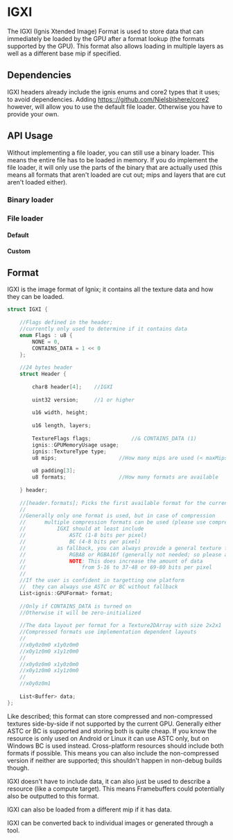 # IGXI
The IGXI (Ignis Xtended Image) Format is used to store data that can immediately be loaded by the GPU after a format lookup (the formats supported by the GPU). 
This format also allows loading in multiple layers as well as a different base mip if specified.
## Dependencies
IGXI headers already include the ignis enums and core2 types that it uses; to avoid dependencies.
Adding [https:://github.com/Nielsbishere/core2](core2) however, will allow you to use the default file loader. Otherwise you have to provide your own.
## API Usage
Without implementing a file loader, you can still use a binary loader. This means the entire file has to be loaded in memory. If you do implement the file loader, it will only use the parts of the binary that are actually used (this means all formats that aren't loaded are cut out; mips and layers that are cut aren't loaded either).
### Binary loader
### File loader
#### Default
#### Custom
## Format
IGXI is the image format of Ignix; it contains all the texture data and how they can be loaded.

```cpp
struct IGXI {
    
    //Flags defined in the header;
    //currently only used to determine if it contains data
    enum Flags : u8 {
        NONE = 0,
      	CONTAINS_DATA = 1 << 0
    };
    
    //24 bytes header
    struct Header {
        
        char8 header[4];	//IGXI
        
        uint32 version;		//1 or higher
        
        u16 width, height;
        
        u16 length, layers;
        
        TextureFlags flags;				//& CONTAINS_DATA (1)
        ignis::GPUMemoryUsage usage;
        ignis::TextureType type;
        u8 mips;					//How many mips are used (< maxMips(w,h,l))
        
        u8 padding[3];
        u8 formats;					//How many formats are available
        
    } header;
    
    //[header.formats]; Picks the first available format for the current device
    //
    //Generally only one format is used, but in case of compression
    // 		multiple compression formats can be used (please use compression)
    //			IGXI should at least include
    //				ASTC (1-8 bits per pixel)
    //				BC (4-8 bits per pixel)
    //			as fallback, you can always provide a general texture format
    //				RGBA8 or RGBA16f (generally not needed; so please avoid it)
    //				NOTE: This does increase the amount of data
    //					from 5-16 to 37-48 or 69-80 bits per pixel
    //
    //If the user is confident in targetting one platform
    //	they can always use ASTC or BC without fallback
    List<ignis::GPUFormat> format;
    
    //Only if CONTAINS_DATA is turned on
    //Otherwise it will be zero-initialized
    
    //The data layout per format for a Texture2DArray with size 2x2x1
    //Compressed formats use implementation dependent layouts
    //
    //x0y0z0m0 x1y0z0m0
    //x0y1z0m0 x1y1z0m0
    //
    //x0y0z0m0 x1y0z0m0
    //x0y1z0m0 x1y1z0m0
    //
    //x0y0z0m1
    
    List<Buffer> data;
};
```

Like described; this format can store compressed and non-compressed textures side-by-side if not supported by the current GPU. Generally either ASTC or BC is supported and storing both is quite cheap. If you know the resource is only used on Android or Linux it can use ASTC only, but on Windows BC is used instead. Cross-platform resources should include both formats if possible. This means you can also include the non-compressed version if neither are supported; this shouldn't happen in non-debug builds though.

IGXI doesn't have to include data, it can also just be used to describe a resource (like a compute target). This means Framebuffers could potentially also be outputted to this format.

IGXI can also be loaded from a different mip if it has data.

IGXI can be converted back to individual images or generated through a tool.
